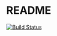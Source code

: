 # README #

[![Build Status](https://drone.io/bitbucket.org/260development/strictdict3/status.png)](https://drone.io/bitbucket.org/260development/strictdict3/latest)
